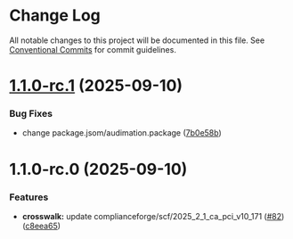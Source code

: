 # Change Log

All notable changes to this project will be documented in this file.
See [Conventional Commits](https://conventionalcommits.org) for commit guidelines.

# [1.1.0-rc.1](https://github.com/zerobias-org/crosswalk/compare/@zerobias-org/crosswalk-complianceforge-scf-2025_2_1_ca_pci_v10_171@1.1.0-rc.0...@zerobias-org/crosswalk-complianceforge-scf-2025_2_1_ca_pci_v10_171@1.1.0-rc.1) (2025-09-10)


### Bug Fixes

* change package.jsom/audimation.package ([7b0e58b](https://github.com/zerobias-org/crosswalk/commit/7b0e58b40de2c87dd70fea6db790f100610bfdce))





# 1.1.0-rc.0 (2025-09-10)


### Features

* **crosswalk:** update complianceforge/scf/2025_2_1_ca_pci_v10_171 ([#82](https://github.com/zerobias-org/crosswalk/issues/82)) ([c8eea65](https://github.com/zerobias-org/crosswalk/commit/c8eea65fd948302544762e7b2059446a5fbfccdb))
